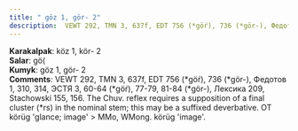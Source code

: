 ```yaml
---
title: " göz 1, gör- 2"
description:  VEWT 292, TMN 3, 637f, EDT 756 (*göŕ), 736 (*gör-), Федотов 1, 310, 314, ЭСТЯ 3, 60-64 (*göŕ), 77-79, 81-84 (*gör-), Лексика 209, Stachowski 155, 156. The Chuv. reflex requires a supposition of a final cluster (*rs) in the nominal stem; this may be a suffixed deverbative. OT körüg 'glance; image' > MMo, WMong. körüg 'image'.
---
```


<strong>Karakalpak</strong>:  köz 1, kör- 2<br>
<strong>Salar</strong>:  gö(<br>
<strong>Kumyk</strong>:  göz 1, gör- 2<br>
<strong>Comments</strong>:  VEWT 292, TMN 3, 637f, EDT 756 (*göŕ), 736 (*gör-), Федотов 1, 310, 314, ЭСТЯ 3, 60-64 (*göŕ), 77-79, 81-84 (*gör-), Лексика 209, Stachowski 155, 156. The Chuv. reflex requires a supposition of a final cluster (*rs) in the nominal stem; this may be a suffixed deverbative. OT körüg 'glance; image' > MMo, WMong. körüg 'image'.<br>


